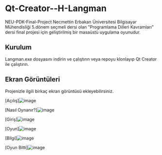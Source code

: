 # Qt-Creator--H-Langman
NEU-PDK-Final-Project
Necmettin Erbakan Üniversitesi Bilgisayar Mühendisliği 5.dönem seçmeli dersi olan "Programlama Dilleri Kavramları" dersi final projesi için geliştirilmiş bir masaüstü uygulama oyunudur. 

## Kurulum
Langman.exe dosyasını indirin ve çalıştırın veya repoyu klonlayıp Qt Creator ile çalıştırın.

## Ekran Görüntüleri

Projenizle ilgili birkaç ekran görüntüsü ekleyebilirsiniz.

[Açılış]![image](https://github.com/SemaEkmekci/Qt-Creator--H-Langman/assets/94064744/e1efeebf-6eeb-413d-9d3d-4141b17fd3c0)

[Nasıl Oynanır?]![image](https://github.com/SemaEkmekci/Qt-Creator--H-Langman/assets/94064744/bfdc5257-bee8-496b-86d5-382e0603d27e)

[Giriş]![image](https://github.com/SemaEkmekci/Qt-Creator--H-Langman/assets/94064744/f927a7fb-a4ff-48f1-88e4-a17e476279fc)

[Oyun]![image](https://github.com/SemaEkmekci/Qt-Creator--H-Langman/assets/94064744/1712cd75-bdc9-48e4-9ce9-257e55a9466f)

[Bilgi]![image](https://github.com/SemaEkmekci/Qt-Creator--H-Langman/assets/94064744/9b7fb926-ea7b-49c9-b5bc-a90b16da74ad)

[Oyun Bitti]![image](https://github.com/SemaEkmekci/Qt-Creator--H-Langman/assets/94064744/2810d0d0-dfe2-4474-b4d3-c70ff3a0731d)
